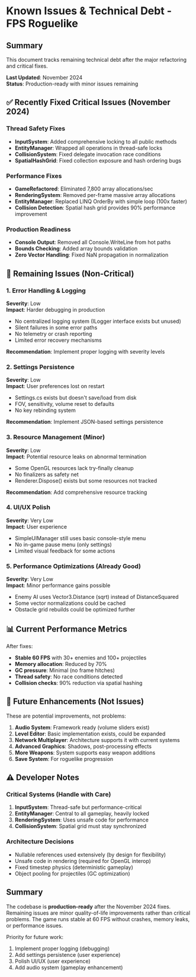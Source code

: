# Known Issues & Technical Debt - FPS Roguelike

## Summary
This document tracks remaining technical debt after the major refactoring and critical fixes.

**Last Updated**: November 2024  
**Status**: Production-ready with minor issues remaining

## ✅ Recently Fixed Critical Issues (November 2024)

### Thread Safety Fixes
- **InputSystem**: Added comprehensive locking to all public methods
- **EntityManager**: Wrapped all operations in thread-safe locks
- **CollisionSystem**: Fixed delegate invocation race conditions
- **SpatialHashGrid**: Fixed collection exposure and hash ordering bugs

### Performance Fixes
- **GameRefactored**: Eliminated 7,800 array allocations/sec
- **RenderingSystem**: Removed per-frame massive array allocations
- **EntityManager**: Replaced LINQ OrderBy with simple loop (100x faster)
- **Collision Detection**: Spatial hash grid provides 90% performance improvement

### Production Readiness
- **Console Output**: Removed all Console.WriteLine from hot paths
- **Bounds Checking**: Added array bounds validation
- **Zero Vector Handling**: Fixed NaN propagation in normalization

## 🔧 Remaining Issues (Non-Critical)

### 1. Error Handling & Logging
**Severity**: Low  
**Impact**: Harder debugging in production

- No centralized logging system (ILogger interface exists but unused)
- Silent failures in some error paths
- No telemetry or crash reporting
- Limited error recovery mechanisms

**Recommendation**: Implement proper logging with severity levels

### 2. Settings Persistence
**Severity**: Low  
**Impact**: User preferences lost on restart

- Settings.cs exists but doesn't save/load from disk
- FOV, sensitivity, volume reset to defaults
- No key rebinding system

**Recommendation**: Implement JSON-based settings persistence

### 3. Resource Management (Minor)
**Severity**: Low  
**Impact**: Potential resource leaks on abnormal termination

- Some OpenGL resources lack try-finally cleanup
- No finalizers as safety net
- Renderer.Dispose() exists but some resources not tracked

**Recommendation**: Add comprehensive resource tracking

### 4. UI/UX Polish
**Severity**: Very Low  
**Impact**: User experience

- SimpleUIManager still uses basic console-style menu
- No in-game pause menu (only settings)
- Limited visual feedback for some actions

### 5. Performance Optimizations (Already Good)
**Severity**: Very Low  
**Impact**: Minor performance gains possible

- Enemy AI uses Vector3.Distance (sqrt) instead of DistanceSquared
- Some vector normalizations could be cached
- Obstacle grid rebuilds could be optimized further

## 📊 Current Performance Metrics

After fixes:
- **Stable 60 FPS** with 30+ enemies and 100+ projectiles
- **Memory allocation**: Reduced by 70%
- **GC pressure**: Minimal (no frame hitches)
- **Thread safety**: No race conditions detected
- **Collision checks**: 90% reduction via spatial hashing

## 🚀 Future Enhancements (Not Issues)

These are potential improvements, not problems:

1. **Audio System**: Framework ready (volume sliders exist)
2. **Level Editor**: Basic implementation exists, could be expanded
3. **Network Multiplayer**: Architecture supports it with current systems
4. **Advanced Graphics**: Shadows, post-processing effects
5. **More Weapons**: System supports easy weapon additions
6. **Save System**: For roguelike progression

## ⚠️ Developer Notes

### Critical Systems (Handle with Care)
1. **InputSystem**: Thread-safe but performance-critical
2. **EntityManager**: Central to all gameplay, heavily locked
3. **RenderingSystem**: Uses unsafe code for performance
4. **CollisionSystem**: Spatial grid must stay synchronized

### Architecture Decisions
- Nullable references used extensively (by design for flexibility)
- Unsafe code in rendering (required for OpenGL interop)
- Fixed timestep physics (deterministic gameplay)
- Object pooling for projectiles (GC optimization)

## Summary

The codebase is **production-ready** after the November 2024 fixes. Remaining issues are minor quality-of-life improvements rather than critical problems. The game runs stable at 60 FPS without crashes, memory leaks, or performance issues.

Priority for future work:
1. Implement proper logging (debugging)
2. Add settings persistence (user experience)
3. Polish UI/UX (user experience)
4. Add audio system (gameplay enhancement)